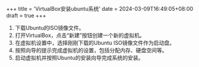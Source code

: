 +++
title = 'VirtualBox安装ubuntu系统'
date = 2024-03-09T16:49:05+08:00
draft = true
+++

1. 下载Ubuntu的ISO镜像文件。
2. 打开VirtualBox，点击“新建”按钮创建一个新的虚拟机。
3. 在虚拟机设置中，选择刚刚下载的Ubuntu ISO镜像文件作为启动盘。
4. 按照向导的提示完成虚拟机的设置，包括分配内存、硬盘空间等。
5. 启动虚拟机并按照Ubuntu的安装向导完成系统的安装。